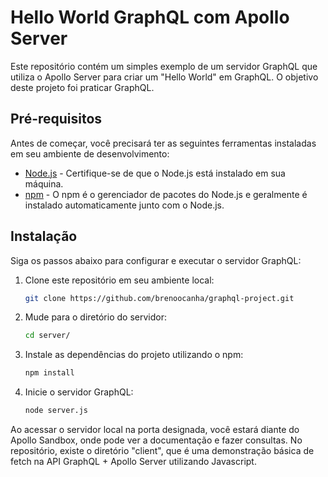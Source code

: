 # Hello World GraphQL com Apollo Server

Este repositório contém um simples exemplo de um servidor GraphQL que utiliza o Apollo Server para criar um "Hello World" em GraphQL. O objetivo deste projeto foi praticar GraphQL.

## Pré-requisitos

Antes de começar, você precisará ter as seguintes ferramentas instaladas em seu ambiente de desenvolvimento:

- [Node.js](https://nodejs.org/) - Certifique-se de que o Node.js está instalado em sua máquina.
- [npm](https://www.npmjs.com/) - O npm é o gerenciador de pacotes do Node.js e geralmente é instalado automaticamente junto com o Node.js.

## Instalação

Siga os passos abaixo para configurar e executar o servidor GraphQL:

1. Clone este repositório em seu ambiente local:

   ```bash
   git clone https://github.com/brenoocanha/graphql-project.git
   
2. Mude para o diretório do servidor:

   ```bash
   cd server/

3. Instale as dependências do projeto utilizando o npm:

    ```bash
   npm install

4. Inicie o servidor GraphQL:

   ```bash
   node server.js

Ao acessar o servidor local na porta designada, você estará diante do Apollo Sandbox, onde pode ver a documentação e fazer consultas. No repositório, existe o diretório "client", que é uma demonstração básica de fetch na API GraphQL + Apollo Server utilizando Javascript.
